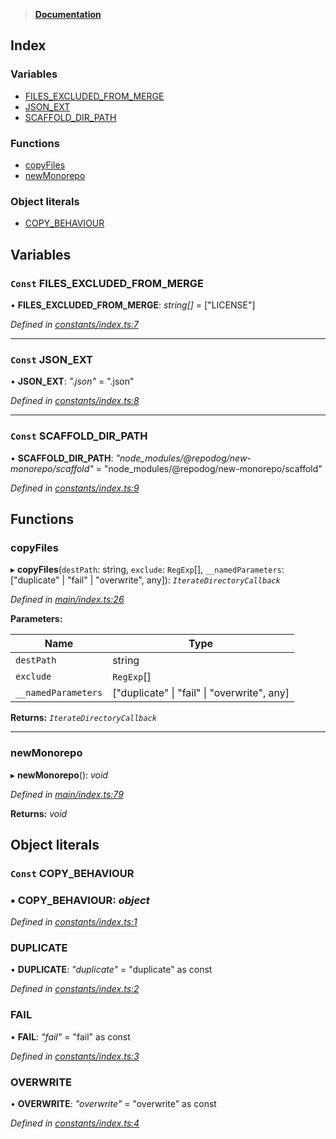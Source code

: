 > **[Documentation](README.md)**

## Index

### Variables

* [FILES_EXCLUDED_FROM_MERGE](README.md#const-files_excluded_from_merge)
* [JSON_EXT](README.md#const-json_ext)
* [SCAFFOLD_DIR_PATH](README.md#const-scaffold_dir_path)

### Functions

* [copyFiles](README.md#copyfiles)
* [newMonorepo](README.md#newmonorepo)

### Object literals

* [COPY_BEHAVIOUR](README.md#const-copy_behaviour)

## Variables

### `Const` FILES_EXCLUDED_FROM_MERGE

• **FILES_EXCLUDED_FROM_MERGE**: *string[]* =  ["LICENSE"]

*Defined in [constants/index.ts:7](https://github.com/dylanaubrey/repodog/blob/03426f8/packages/new-monorepo/src/constants/index.ts#L7)*

___

### `Const` JSON_EXT

• **JSON_EXT**: *".json"* = ".json"

*Defined in [constants/index.ts:8](https://github.com/dylanaubrey/repodog/blob/03426f8/packages/new-monorepo/src/constants/index.ts#L8)*

___

### `Const` SCAFFOLD_DIR_PATH

• **SCAFFOLD_DIR_PATH**: *"node_modules/@repodog/new-monorepo/scaffold"* = "node_modules/@repodog/new-monorepo/scaffold"

*Defined in [constants/index.ts:9](https://github.com/dylanaubrey/repodog/blob/03426f8/packages/new-monorepo/src/constants/index.ts#L9)*

## Functions

###  copyFiles

▸ **copyFiles**(`destPath`: string, `exclude`: `RegExp`[], `__namedParameters`: ["duplicate" | "fail" | "overwrite", any]): *`IterateDirectoryCallback`*

*Defined in [main/index.ts:26](https://github.com/dylanaubrey/repodog/blob/03426f8/packages/new-monorepo/src/main/index.ts#L26)*

**Parameters:**

Name | Type |
------ | ------ |
`destPath` | string |
`exclude` | `RegExp`[] |
`__namedParameters` | ["duplicate" \| "fail" \| "overwrite", any] |

**Returns:** *`IterateDirectoryCallback`*

___

###  newMonorepo

▸ **newMonorepo**(): *void*

*Defined in [main/index.ts:79](https://github.com/dylanaubrey/repodog/blob/03426f8/packages/new-monorepo/src/main/index.ts#L79)*

**Returns:** *void*

## Object literals

### `Const` COPY_BEHAVIOUR

### ▪ **COPY_BEHAVIOUR**: *object*

*Defined in [constants/index.ts:1](https://github.com/dylanaubrey/repodog/blob/03426f8/packages/new-monorepo/src/constants/index.ts#L1)*

###  DUPLICATE

• **DUPLICATE**: *"duplicate"* =  "duplicate" as const

*Defined in [constants/index.ts:2](https://github.com/dylanaubrey/repodog/blob/03426f8/packages/new-monorepo/src/constants/index.ts#L2)*

###  FAIL

• **FAIL**: *"fail"* =  "fail" as const

*Defined in [constants/index.ts:3](https://github.com/dylanaubrey/repodog/blob/03426f8/packages/new-monorepo/src/constants/index.ts#L3)*

###  OVERWRITE

• **OVERWRITE**: *"overwrite"* =  "overwrite" as const

*Defined in [constants/index.ts:4](https://github.com/dylanaubrey/repodog/blob/03426f8/packages/new-monorepo/src/constants/index.ts#L4)*